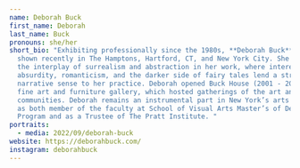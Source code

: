 ```yaml
---
name: Deborah Buck
first_name: Deborah
last_name: Buck
pronouns: she/her
short_bio: "Exhibiting professionally since the 1980s, **Deborah Buck** has
  shown recently in The Hamptons, Hartford, CT, and New York City. She explores
  the interplay of surrealism and abstraction in her work, where interests in
  absurdity, romanticism, and the darker side of fairy tales lend a strong
  narrative sense to her practice. Deborah opened Buck House (2001 - 2012), a
  fine art and furniture gallery, which hosted gatherings of the art and design
  communities. Deborah remains an instrumental part in New York’s arts education
  as both member of the faculty at School of Visual Arts Master’s of Design
  Program and as a Trustee of The Pratt Institute. "
portraits:
  - media: 2022/09/deborah-buck
website: https://deborahbuck.com/
instagram: deborahbuck
---
```

